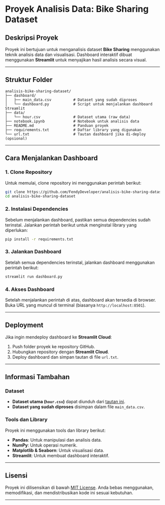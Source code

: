 # Proyek Analisis Data: Bike Sharing Dataset

## Deskripsi Proyek
Proyek ini bertujuan untuk menganalisis dataset **Bike Sharing** menggunakan teknik analisis data dan visualisasi. Dashboard interaktif dibuat menggunakan **Streamlit** untuk menyajikan hasil analisis secara visual.

---

## Struktur Folder
```
analisis-bike-sharing-dataset/
├── dashboard/
│   ├── main_data.csv          # Dataset yang sudah diproses
│   └── dashboard.py           # Script untuk menjalankan dashboard Streamlit
├── data/
│   └── hour.csv               # Dataset utama (raw data)
├── notebook.ipynb             # Notebook untuk analisis data
├── README.md                  # Panduan proyek
├── requirements.txt           # Daftar library yang digunakan
└── url.txt                    # Tautan dashboard jika di-deploy (opsional)
```

---

## Cara Menjalankan Dashboard

### 1. Clone Repository
Untuk memulai, clone repository ini menggunakan perintah berikut:
```bash
git clone https://github.com/FendyDeveloper/analisis-bike-sharing-dataset.git
cd analisis-bike-sharing-dataset
```

### 2. Instalasi Dependencies
Sebelum menjalankan dashboard, pastikan semua dependencies sudah terinstal. Jalankan perintah berikut untuk menginstal library yang diperlukan:
```bash
pip install -r requirements.txt
```

### 3. Jalankan Dashboard
Setelah semua dependencies terinstal, jalankan dashboard menggunakan perintah berikut:
```bash
streamlit run dashboard.py
```

### 4. Akses Dashboard
Setelah menjalankan perintah di atas, dashboard akan tersedia di browser.  
Buka URL yang muncul di terminal (biasanya `http://localhost:8501`).

---

## Deployment
Jika ingin mendeploy dashboard ke **Streamlit Cloud**:
1. Push folder proyek ke repository GitHub.
2. Hubungkan repository dengan **Streamlit Cloud**.
3. Deploy dashboard dan simpan tautan di file `url.txt`.

---

## Informasi Tambahan

### Dataset
- **Dataset utama (`hour.csv`)** dapat diunduh dari [tautan ini](https://www.kaggle.com/datasets/lakshmi25npathi/bike-sharing-dataset/code).
- **Dataset yang sudah diproses** disimpan dalam file `main_data.csv`.

### Tools dan Library
Proyek ini menggunakan tools dan library berikut:
- **Pandas**: Untuk manipulasi dan analisis data.
- **NumPy**: Untuk operasi numerik.
- **Matplotlib & Seaborn**: Untuk visualisasi data.
- **Streamlit**: Untuk membuat dashboard interaktif.

---

## Lisensi
Proyek ini dilisensikan di bawah [MIT License](LICENSE). Anda bebas menggunakan, memodifikasi, dan mendistribusikan kode ini sesuai kebutuhan.

---
